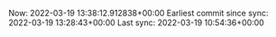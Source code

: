 Now: 2022-03-19 13:38:12.912838+00:00 Earliest commit since sync: 2022-03-19 13:28:43+00:00 Last sync: 2022-03-19 10:54:36+00:00
